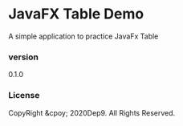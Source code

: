 # JavaFX Table Demo

A simple application to practice JavaFx Table

### version
0.1.0

### License

CopyRight &cpoy; 2020Dep9. All Rights Reserved.